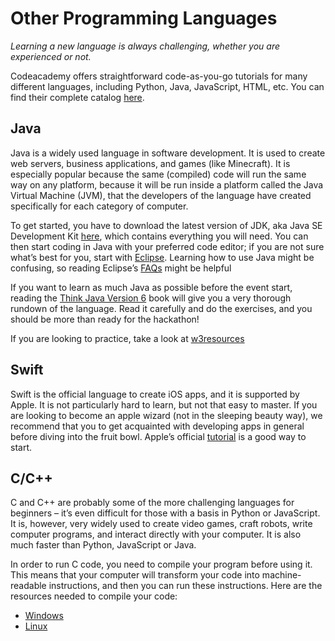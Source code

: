 # Other Programming Languages

_Learning a new language is always challenging, whether you are experienced or not._

Codeacademy offers straightforward code-as-you-go tutorials for many different languages, including Python, Java, JavaScript, HTML, etc. You can find their complete catalog [here](https://www.codecademy.com/catalog/subject/programming).

## Java <a id="java"></a>

Java is a widely used language in software development. It is used to create web servers, business applications, and games \(like Minecraft\). It is especially popular because the same \(compiled\) code will run the same way on any platform, because it will be run inside a platform called the Java Virtual Machine \(JVM\), that the developers of the language have created specifically for each category of computer.

To get started, you have to download the latest version of JDK, aka Java SE Development Kit [here](http://www.oracle.com/technetwork/java/javase/downloads/jdk9-downloads-3848520.html), which contains everything you will need. You can then start coding in Java with your preferred code editor; if you are not sure what’s best for you, start with [Eclipse](http://www.eclipse.org/downloads/packages/eclipse-ide-java-developers/oxygen2). Learning how to use Java might be confusing, so reading Eclipse’s [FAQs](http://wiki.eclipse.org/The_Official_Eclipse_FAQs) might be helpful

If you want to learn as much Java as possible before the event start, reading the [Think Java Version 6](http://greenteapress.com/wp/think-java/) book will give you a very thorough rundown of the language. Read it carefully and do the exercises, and you should be more than ready for the hackathon!

If you are looking to practice, take a look at [w3resources](https://www.w3resource.com/java-exercises/basic/index.php)

## Swift <a id="swift"></a>

Swift is the official language to create iOS apps, and it is supported by Apple. It is not particularly hard to learn, but not that easy to master. If you are looking to become an apple wizard \(not in the sleeping beauty way\), we recommend that you to get acquainted with developing apps in general before diving into the fruit bowl. Apple’s official [tutorial](https://developer.apple.com/library/content/referencelibrary/GettingStarted/DevelopiOSAppsSwift/) is a good way to start.

## C/C++ <a id="c-c"></a>

C and C++ are probably some of the more challenging languages for beginners – it’s even difficult for those with a basis in Python or JavaScript. It is, however, very widely used to create video games, craft robots, write computer programs, and interact directly with your computer. It is also much faster than Python, JavaScript or Java.

In order to run C code, you need to compile your program before using it. This means that your computer will transform your code into machine-readable instructions, and then you can run these instructions. Here are the resources needed to compile your code:

* [Windows](https://docs.microsoft.com/en-us/cpp/build/walkthrough-compile-a-c-program-on-the-command-line)
* [Linux](http://www.network-theory.co.uk/docs/gccintro/gccintro_9.html)

